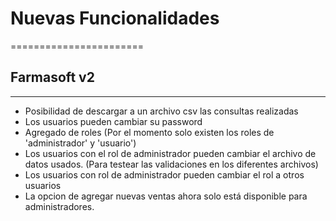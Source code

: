 # Nuevas Funcionalidades
=======================

## Farmasoft v2
--------------

+ Posibilidad de descargar a un archivo csv las consultas realizadas
+ Los usuarios pueden cambiar su password
+ Agregado de roles (Por el momento solo existen los roles de 'administrador' y 'usuario')
+ Los usuarios con el rol de administrador pueden cambiar el archivo de datos usados. (Para testear las validaciones en los diferentes archivos)
+ Los usuarios con rol de administrador pueden cambiar el rol a otros usuarios
+ La opcion de agregar nuevas ventas ahora solo está disponible para administradores.


